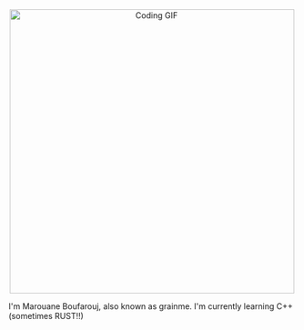 <div align="center">
  <img height="500" src="https://i.pinimg.com/originals/e7/be/14/e7be1401e2080de3e8b79c12bfc34e9c.gif" alt="Coding GIF" />
</div>

I'm Marouane Boufarouj, also known as grainme. I'm currently learning C++ (sometimes RUST!!)
